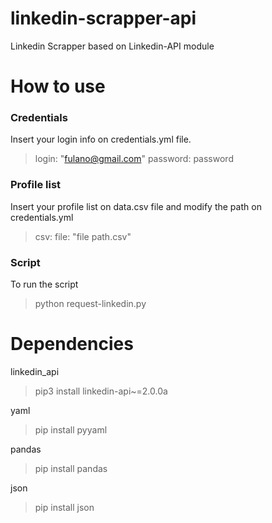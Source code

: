 # linkedin-scrapper-api
Linkedin Scrapper based on Linkedin-API module

# How to use
### Credentials
Insert your login info on credentials.yml file.
> login: "fulano@gmail.com"
> password: password

### Profile list
Insert your profile list on data.csv file and modify the path on credentials.yml
> csv:
>   file: "file path.csv"

### Script
To run the script
> python request-linkedin.py


# Dependencies
linkedin_api
> pip3 install linkedin-api~=2.0.0a

yaml
> pip install pyyaml

pandas
> pip install pandas

json
>pip install json
